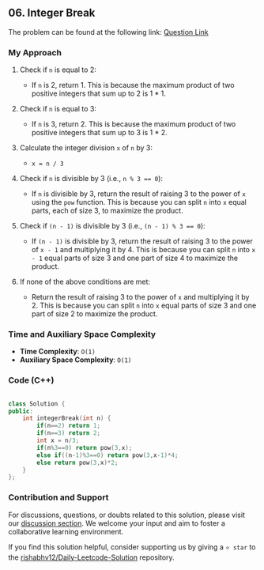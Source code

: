 ## 06. Integer Break 


The problem can be found at the following link: [Question Link](https://leetcode.com/problems/integer-break/description)


### My Approach



1. Check if `n` is equal to 2:
   - If `n` is 2, return 1. This is because the maximum product of two positive integers that sum up to 2 is 1 * 1.

2. Check if `n` is equal to 3:
   - If `n` is 3, return 2. This is because the maximum product of two positive integers that sum up to 3 is 1 * 2.

3. Calculate the integer division `x` of `n` by 3:
   - `x = n / 3`

4. Check if `n` is divisible by 3 (i.e., `n % 3 == 0`):
   - If `n` is divisible by 3, return the result of raising 3 to the power of `x` using the `pow` function. This is because you can split `n` into `x` equal parts, each of size 3, to maximize the product.

5. Check if `(n - 1)` is divisible by 3 (i.e., `(n - 1) % 3 == 0`):
   - If `(n - 1)` is divisible by 3, return the result of raising 3 to the power of `x - 1` and multiplying it by 4. This is because you can split `n` into `x - 1` equal parts of size 3 and one part of size 4 to maximize the product.

6. If none of the above conditions are met:
   - Return the result of raising 3 to the power of `x` and multiplying it by 2. This is because you can split `n` into `x` equal parts of size 3 and one part of size 2 to maximize the product.





### Time and Auxiliary Space Complexity

- **Time Complexity**: `O(1)` 
- **Auxiliary Space Complexity**: `O(1)`



### Code (C++)

```cpp

class Solution {
public:
    int integerBreak(int n) {
        if(n==2) return 1;
        if(n==3) return 2;
        int x = n/3;
        if(n%3==0) return pow(3,x);
        else if((n-1)%3==0) return pow(3,x-1)*4;
        else return pow(3,x)*2; 
    }
};

```

### Contribution and Support

For discussions, questions, or doubts related to this solution, please visit our [discussion section](https://leetcode.com/discuss/general-discussion). We welcome your input and aim to foster a collaborative learning environment.

If you find this solution helpful, consider supporting us by giving a `⭐ star` to the [rishabhv12/Daily-Leetcode-Solution](https://github.com/rishabhv12/Daily-Leetcode-Solution) repository.